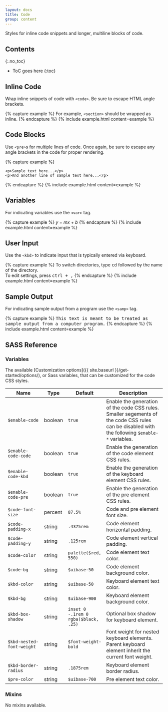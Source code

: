 ```yaml
---
layout: docs
title: Code
group: content
---
```


Styles for inline code snippets and longer, multiline blocks of code.

## Contents
{:.no_toc}

* ToC goes here
{:toc}

## Inline Code

Wrap inline snippets of code with `<code>`. Be sure to escape HTML angle brackets.

{% capture example %}
For example, <code>&lt;section&gt;</code> should be wrapped as inline.
{% endcapture %}
{% include example.html content=example %}

## Code Blocks

Use `<pre>`s for multiple lines of code. Once again, be sure to escape any angle brackets in the code for proper rendering.

{% capture example %}
<pre><code>&lt;p&gt;Sample text here...&lt;/p&gt;
&lt;p&gt;And another line of sample text here...&lt;/p&gt;
</code></pre>
{% endcapture %}
{% include example.html content=example %}

## Variables

For indicating variables use the `<var>` tag.

{% capture example %}
<var>y</var> = <var>m</var><var>x</var> + <var>b</var>
{% endcapture %}
{% include example.html content=example %}

## User Input

Use the `<kbd>` to indicate input that is typically entered via keyboard.

{% capture example %}
To switch directories, type <kbd>cd</kbd> followed by the name of the directory.<br>
To edit settings, press <kbd><kbd>ctrl</kbd> + <kbd>,</kbd></kbd>
{% endcapture %}
{% include example.html content=example %}

## Sample Output

For indicating sample output from a program use the `<samp>` tag.

{% capture example %}
<samp>This text is meant to be treated as sample output from a computer program.</samp>
{% endcapture %}
{% include example.html content=example %}

## SASS Reference

### Variables

The available [Customization options]({{ site.baseurl }}/get-started/options/), or Sass variables, that can be customized for the code CSS styles.

<div class="table-scroll">
    <table class="table table-bordered table-striped">
        <thead>
            <tr>
                <th style="width: 100px;">Name</th>
                <th style="width: 50px;">Type</th>
                <th style="width: 50px;">Default</th>
                <th>Description</th>
            </tr>
        </thead>
        <tbody>
            <tr>
                <td><code>$enable-code</code></td>
                <td>boolean</td>
                <td><code>true</code></td>
                <td>
                    Enable the generation of the code CSS rules.
                    Smaller segements of the code CSS rules can be disabled with the following <code>$enable-*</code> variables.
                </td>
            </tr>
            <tr>
                <td><code>$enable-code-code</code></td>
                <td>boolean</td>
                <td><code>true</code></td>
                <td>
                    Enable the generation of the code element CSS rules.
                </td>
            </tr>
            <tr>
                <td><code>$enable-code-kbd</code></td>
                <td>boolean</td>
                <td><code>true</code></td>
                <td>
                    Enable the generation of the keyboard element CSS rules.
                </td>
            </tr>
            <tr>
                <td><code>$enable-code-pre</code></td>
                <td>boolean</td>
                <td><code>true</code></td>
                <td>
                    Enable the generation of the pre element CSS rules.
                </td>
            </tr>
            <tr>
                <td><code>$code-font-size</code></td>
                <td>percent</td>
                <td><code>87.5%</code></td>
                <td>
                    Code and pre element font size.
                </td>
            </tr>
            <tr>
                <td><code>$code-padding-x</code></td>
                <td>string</td>
                <td><code>.4375rem</code></td>
                <td>
                    Code element horizontal padding.
                </td>
            </tr>
            <tr>
                <td><code>$code-padding-y</code></td>
                <td>string</td>
                <td><code>.125rem</code></td>
                <td>
                    Code element vertical padding.
                </td>
            </tr>
            <tr>
                <td><code>$code-color</code></td>
                <td>string</td>
                <td><code>palette($red, 550)</code></td>
                <td>
                    Code element text color.
                </td>
            </tr>
            <tr>
                <td><code>$code-bg</code></td>
                <td>string</td>
                <td><code>$uibase-50</code></td>
                <td>
                    Code element background color.
                </td>
            </tr>
            <tr>
                <td><code>$kbd-color</code></td>
                <td>string</td>
                <td><code>$uibase-50</code></td>
                <td>
                    Keyboard element text color.
                </td>
            </tr>
            <tr>
                <td><code>$kbd-bg</code></td>
                <td>string</td>
                <td><code>$uibase-900</code></td>
                <td>
                    Keyboard element background color.
                </td>
            </tr>
            <tr>
                <td><code>$kbd-box-shadow</code></td>
                <td>string</td>
                <td><code>inset 0 -.1rem 0 rgba($black, .25)</code></td>
                <td>
                    Optional box shadow for keyboard element.
                </td>
            </tr>
            <tr>
                <td><code>$kbd-nested-font-weight</code></td>
                <td>string</td>
                <td><code>$font-weight-bold</code></td>
                <td>
                    Font weight for nested keyboard elements.  Parent keyboard element inherit the current font weight.
                </td>
            </tr>
            <tr>
                <td><code>$kbd-border-radius</code></td>
                <td>string</td>
                <td><code>.1875rem</code></td>
                <td>
                    Keyboard element border radius.
                </td>
            </tr>
            <tr>
                <td><code>$pre-color</code></td>
                <td>string</td>
                <td><code>$uibase-700</code></td>
                <td>
                    Pre element text color.
                </td>
            </tr>
        </tbody>
    </table>
</div>

### Mixins

No mixins available.
